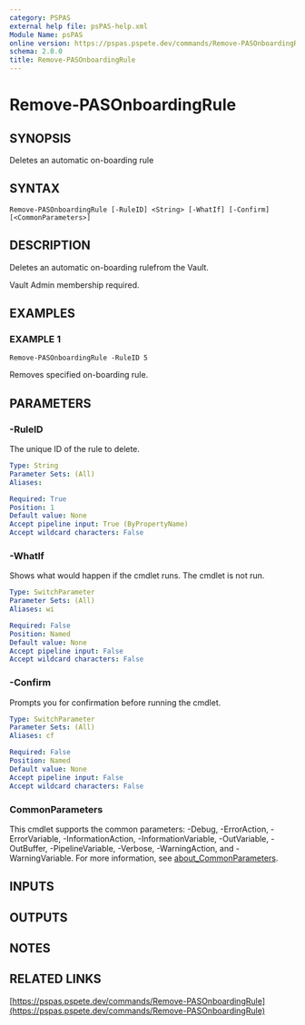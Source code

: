 ```yaml
---
category: PSPAS
external help file: psPAS-help.xml
Module Name: psPAS
online version: https://pspas.pspete.dev/commands/Remove-PASOnboardingRule
schema: 2.0.0
title: Remove-PASOnboardingRule
---
```


# Remove-PASOnboardingRule

## SYNOPSIS
Deletes an automatic on-boarding rule

## SYNTAX

```
Remove-PASOnboardingRule [-RuleID] <String> [-WhatIf] [-Confirm] [<CommonParameters>]
```

## DESCRIPTION
Deletes an automatic on-boarding rulefrom the Vault.

Vault Admin membership required.

## EXAMPLES

### EXAMPLE 1
```
Remove-PASOnboardingRule -RuleID 5
```

Removes specified on-boarding rule.

## PARAMETERS

### -RuleID
The unique ID of the rule to delete.

```yaml
Type: String
Parameter Sets: (All)
Aliases:

Required: True
Position: 1
Default value: None
Accept pipeline input: True (ByPropertyName)
Accept wildcard characters: False
```

### -WhatIf
Shows what would happen if the cmdlet runs.
The cmdlet is not run.

```yaml
Type: SwitchParameter
Parameter Sets: (All)
Aliases: wi

Required: False
Position: Named
Default value: None
Accept pipeline input: False
Accept wildcard characters: False
```

### -Confirm
Prompts you for confirmation before running the cmdlet.

```yaml
Type: SwitchParameter
Parameter Sets: (All)
Aliases: cf

Required: False
Position: Named
Default value: None
Accept pipeline input: False
Accept wildcard characters: False
```

### CommonParameters
This cmdlet supports the common parameters: -Debug, -ErrorAction, -ErrorVariable, -InformationAction, -InformationVariable, -OutVariable, -OutBuffer, -PipelineVariable, -Verbose, -WarningAction, and -WarningVariable. For more information, see [about_CommonParameters](http://go.microsoft.com/fwlink/?LinkID=113216).

## INPUTS

## OUTPUTS

## NOTES

## RELATED LINKS

[https://pspas.pspete.dev/commands/Remove-PASOnboardingRule](https://pspas.pspete.dev/commands/Remove-PASOnboardingRule)

